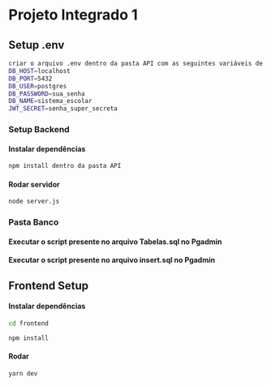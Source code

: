 # Projeto Integrado 1

## Setup .env
```sh
criar o arquivo .env dentro da pasta API com as seguintes variáveis de ambiente
DB_HOST=localhost
DB_PORT=5432
DB_USER=postgres
DB_PASSWORD=sua_senha
DB_NAME=sistema_escolar
JWT_SECRET=senha_super_secreta
```
### Setup Backend

#### Instalar dependências
```sh
npm install dentro da pasta API
```
#### Rodar servidor
```sh
node server.js
```

### Pasta Banco

#### Executar o script presente no arquivo Tabelas.sql no Pgadmin
#### Executar o script presente no arquivo insert.sql no Pgadmin


## Frontend Setup

#### Instalar dependências
```sh
cd frontend 
```

```sh
npm install
```

#### Rodar

```sh
yarn dev
```



